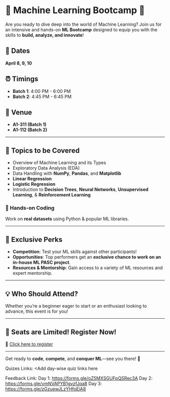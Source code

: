 # 🚀 Machine Learning Bootcamp 🚀  

Are you ready to dive deep into the world of Machine Learning? Join us for an intensive and hands-on **ML Bootcamp** designed to equip you with the skills to **build, analyze, and innovate**!  

## 📅 Dates  
**April 8, 9, 10**  

## ⏰ Timings  
- **Batch 1**: 4:00 PM - 6:00 PM  
- **Batch 2**: 4:45 PM - 6:45 PM  

## 📍 Venue  
- **A1-311 (Batch 1)**  
- **A1-112 (Batch 2)**  

---

## 📌 Topics to be Covered  

- Overview of Machine Learning and its Types  
- Exploratory Data Analysis (EDA)  
- Data Handling with **NumPy**, **Pandas**, and **Matplotlib**  
- **Linear Regression**  
- **Logistic Regression**  
- Introduction to **Decision Trees**, **Neural Networks**, **Unsupervised Learning**, & **Reinforcement Learning**  

### 🔷 Hands-on Coding  
Work on **real datasets** using Python & popular ML libraries.  

---

## 🎯 Exclusive Perks  

- **Competition**: Test your ML skills against other participants!  
- **Opportunities**: Top performers get an **exclusive chance to work on an in-house ML PASC project**.  
- **Resources & Mentorship**: Gain access to a variety of ML resources and expert mentorship.  

---

## 💡 Who Should Attend?  

Whether you’re a beginner eager to start or an enthusiast looking to advance, this event is for you!  

---

## 🚀 Seats are Limited! Register Now!  
🔗 [Click here to register](https://forms.gle/52u4msbcn65iNvgp8)  

---

Get ready to **code**, **compete**, and **conquer ML**—see you there! 🚀  


Quizes Links: <Add day-wise quiz links here

Feedback Link: 
Day 1: https://forms.gle/oZ5MXSGUFpQSRec3A
Day 2: https://forms.gle/vmNVAPYB1gvzfJqa8
Day 3: https://forms.gle/zGzuewJLzYHfoEiA8
